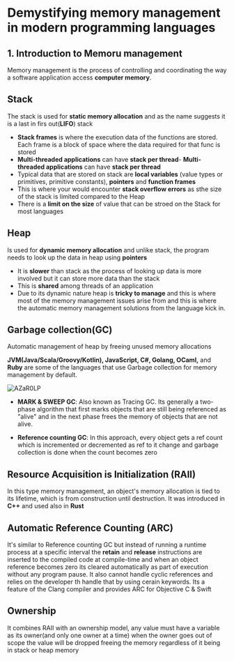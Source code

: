 # Demystifying memory management in modern programming languages

## 1. Introduction to Memoru management

Memory management is the process of controlling and coordinating the way a software application access **computer memory**.

## Stack

The stack is used for **static memory allocation** and as the name suggests it is a last in firs out(**LIFO**) stack

- **Stack frames** is where the execution data of the functions are stored. Each frame is a block of space where the data required for that func is stored
- **Multi-threaded applications** can have **stack per thread**- **Multi-threaded applications** can have **stack per thread**
- Typical data that are stored on stack are **local variables** (value types or primitives, primitive constants), **pointers** and **function frames**
- This is where your would encounter **stack overflow errors** as sthe size of the stack is limited compared to the Heap
- There is a **limit on the size** of value that can be stroed on the Stack for most languages

## Heap

Is used for **dynamic memory allocation** and unlike stack, the program needs to look up the data in heap using **pointers**

- It is **slower** than stack as the process of looking up data is more involved but it can store more data than the stack
- This is **shared** among threads of an application
- Due to its dynamic nature heap is **tricky to manage** and this is where most of the memory management issues arise from and this is where the automatic memory management solutions from the language kick in.

## Garbage collection(GC)

Automatic management of heap by freeing unused memory allocations

**JVM(Java/Scala/Groovy/Kotlin), JavaScript, C#, Golang, OCaml,** and **Ruby** are some of the languages that use Garbage collection for memory management by default.

![AZaR0LP](https://user-images.githubusercontent.com/49281851/182045701-1576b88f-6288-4be1-ad00-6d53a24bcc54.gif)

- **MARK & SWEEP GC**: Also known as Tracing GC. Its generally a two-phase algorithm that first marks objects that are still being referenced as "alive" and in the next phase frees the memory of objects that are not alive.

- **Reference counting GC**: In this approach, every object gets a ref count which is incremented or decremented as ref to it change and garbage collection is done when the count becomes zero

## Resource Acquisition is Initialization (RAII)

In this type memory management, an object's memory allocation is tied to its lifetime, which is from construction until destruction. It was introduced in **C++** and used also in **Rust**

## Automatic Reference Counting (ARC)

It's similar to Reference counting GC but instead of running a runtime process at a specific interval the **retain** and **release** instructions are inserted to the compiled code at compile-time and when an object reference becomes zero its cleared automatically as part of execution without any program pause. It also cannot handle cyclic references and relies on the developer th handle that by using cerain keywords. Its a feature of the Clang compiler and provides ARC for Objective C & Swift

## Ownership

It combines RAII with an ownership model, any value must have a variable as its owner(and only one owner at a time) when the owner goes out of scope the value will be dropped freeing the memory regardless of it being in stack or heap memory
